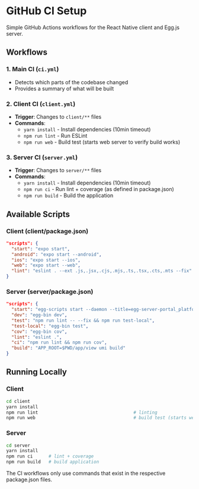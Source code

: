 # GitHub CI Setup

Simple GitHub Actions workflows for the React Native client and Egg.js server.

## Workflows

### 1. Main CI (`ci.yml`)
- Detects which parts of the codebase changed
- Provides a summary of what will be built

### 2. Client CI (`client.yml`)
- **Trigger**: Changes to `client/**` files
- **Commands**: 
  - `yarn install` - Install dependencies (10min timeout)
  - `npm run lint` - Run ESLint
  - `npm run web` - Build test (starts web server to verify build works)

### 3. Server CI (`server.yml`)
- **Trigger**: Changes to `server/**` files  
- **Commands**:
  - `yarn install` - Install dependencies (10min timeout)
  - `npm run ci` - Run lint + coverage (as defined in package.json)
  - `npm run build` - Build the application

## Available Scripts

### Client (client/package.json)
```json
"scripts": {
  "start": "expo start",
  "android": "expo start --android", 
  "ios": "expo start --ios",
  "web": "expo start --web",
  "lint": "eslint . --ext .js,.jsx,.cjs,.mjs,.ts,.tsx,.cts,.mts --fix"
}
```

### Server (server/package.json)
```json
"scripts": {
  "start": "egg-scripts start --daemon --title=egg-server-portal_platform",
  "dev": "egg-bin dev",
  "test": "npm run lint -- --fix && npm run test-local",
  "test-local": "egg-bin test", 
  "cov": "egg-bin cov",
  "lint": "eslint .",
  "ci": "npm run lint && npm run cov",
  "build": "APP_ROOT=$PWD/app/view umi build"
}
```

## Running Locally

### Client
```bash
cd client
yarn install
npm run lint                                    # linting
npm run web                                     # build test (starts web server)
```

### Server  
```bash
cd server
yarn install
npm run ci      # lint + coverage
npm run build   # build application
```

The CI workflows only use commands that exist in the respective package.json files.